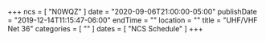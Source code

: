 +++
ncs = [ "N0WQZ" ]
date = "2020-09-06T21:00:00-05:00"
publishDate = "2019-12-14T11:15:47-06:00"
endTime = ""
location = ""
title = "UHF/VHF Net 36"
categories = [ "" ]
dates = [ "NCS Schedule" ]
+++
